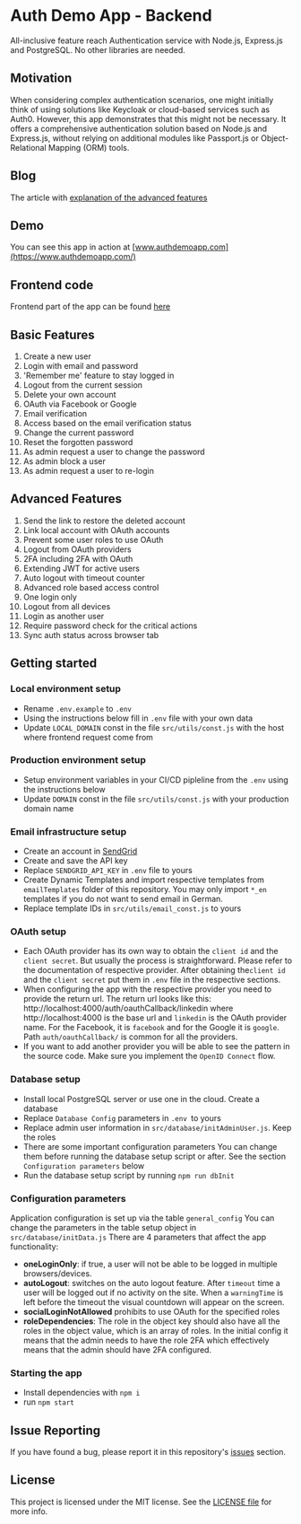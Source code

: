# Auth Demo App - Backend 
All-inclusive feature reach Authentication service with Node.js, Express.js and PostgreSQL. No other libraries are needed. 

## Motivation
When considering complex authentication scenarios, one might initially think of using solutions like Keycloak or cloud-based
services such as Auth0. However, this app demonstrates that this might not be necessary.
It offers a comprehensive authentication solution based on Node.js and Express.js,
without relying on additional modules like Passport.js or Object-Relational Mapping (ORM) tools.

## Blog
The article with [explanation of the advanced features ](https://medium.com/@vialus/all-inclusive-and-bulletproof-authentication-with-node-js-and-express-js-a-hardcore-style-243f65f16542)

## Demo
You can see this app in action at [www.authdemoapp.com](https://www.authdemoapp.com/)

## Frontend code
Frontend part of the app can be found [here](https://github.com/slava-lu/auth-app-frontend)

## Basic Features
1. Create a new user
2. Login with email and password
3. 'Remember me' feature to stay logged in
4. Logout from the current session
5. Delete your own account
6. OAuth via Facebook or Google
7. Email verification
8. Access based on the email verification status
9. Change the current password
10. Reset the forgotten password
11. As admin request a user to change the password
12. As admin block a user
13. As admin request a user to re-login


## Advanced Features
1. Send the link to restore the deleted account
2. Link local account with OAuth accounts
3. Prevent some user roles to use OAuth
4. Logout from OAuth providers
5. 2FA including 2FA with OAuth
6. Extending JWT for active users
7. Auto logout with timeout counter
8. Advanced role based access control
9. One login only
10. Logout from all devices
11. Login as another user
12. Require password check for the critical actions
13. Sync auth status across browser tab

## Getting started

### Local environment setup

* Rename `.env.example` to `.env`
* Using the instructions below fill in `.env` file with your own data
* Update `LOCAL_DOMAIN` const in the file `src/utils/const.js` with the host where frontend request come from

### Production environment setup
* Setup environment variables in your CI/CD pipleline  from the `.env` using the instructions below
* Update `DOMAIN` const in the file `src/utils/const.js` with your production domain name

### Email infrastructure setup

* Create an account in [SendGrid](https://sendgrid.com/)
* Create and save the API key
* Replace `SENDGRID_API_KEY` in `.env` file to yours
* Create Dynamic Templates and import respective templates from `emailTemplates` folder of this repository.
You may only import `*_en` templates if you do not want to send email in German.
* Replace template IDs in `src/utils/email_const.js` to yours

### OAuth setup
* Each OAuth provider has its own way to obtain the `client id` and the `client secret`. But usually the process is straightforward. 
Please refer to the documentation of respective provider. After obtaining the`client id` and the `client secret` put them in `.env` file in the respective sections.
* When configuring the app with the respective provider you need to  provide the return url.
The return url looks like this: http://localhost:4000/auth/oauthCallback/linkedin where
http://localhost:4000 is the base url and `linkedin` is the OAuth provider name. For the Facebook, it is `facebook` and for the Google it is `google`.
Path `auth/oauthCallback/` is common for all the providers.
* If you want to add another provider you will be able to see the pattern in the source code. Make sure you implement the `OpenID Connect` flow.  


### Database setup
* Install local PostgreSQL server or use one in the cloud. Create a database
* Replace `Database Config` parameters in `.env `to yours
* Replace admin user information in `src/database/initAdminUser.js`. Keep the roles
* There are some important configuration parameters
You can change them before running the database setup script or after. See the section `Configuration parameters` below
* Run the database setup script by running `npm run dbInit`

### Configuration parameters
Application configuration is set up via the table `general_config`
You can change the parameters in the table setup object in `src/database/initData.js`
There are 4 parameters that affect the app functionality:
* **oneLoginOnly**: if true,  a user  will not be able to be logged in multiple browsers/devices.
* **autoLogout**: switches on the auto logout feature. After `timeout` time a user will be logged  out if no activity on the site. When a `warningTime` is left before the timeout the visual countdown will appear on the screen.
* **socialLoginNotAllowed** prohibits to use OAuth for the specified roles
* **roleDependencies**: The role in the object key should also have  all the roles in the object  value, which is an array of roles. In the initial config it means that the admin needs to have the role 2FA which effectively means that the admin should have 2FA configured.

### Starting the app
* Install dependencies with `npm i`
* run `npm start`

## Issue Reporting
If you have found a bug, please report it in this repository's [issues](https://github.com/slava-lu/auth-app-backend/issues) section.

## License
This project is licensed under the MIT license. See the [LICENSE file](./LICENSE.txt) for more info.

